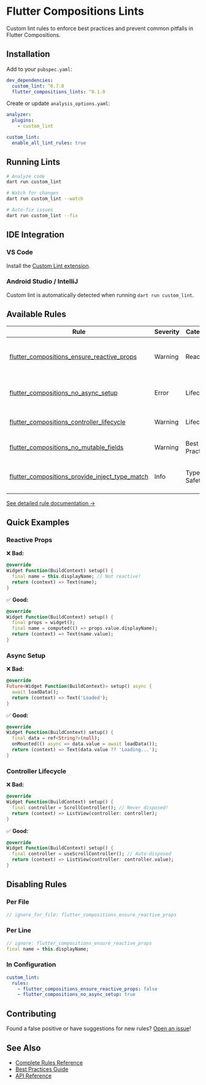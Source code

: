 # Flutter Compositions Lints

Custom lint rules to enforce best practices and prevent common pitfalls in Flutter Compositions.

## Installation

Add to your `pubspec.yaml`:

```yaml
dev_dependencies:
  custom_lint: ^0.7.0
  flutter_compositions_lints: ^0.1.0
```

Create or update `analysis_options.yaml`:

```yaml
analyzer:
  plugins:
    - custom_lint

custom_lint:
  enable_all_lint_rules: true
```

## Running Lints

```bash
# Analyze code
dart run custom_lint

# Watch for changes
dart run custom_lint --watch

# Auto-fix issues
dart run custom_lint --fix
```

## IDE Integration

### VS Code
Install the [Custom Lint extension](https://marketplace.visualstudio.com/items?itemName=VeryGoodVentures.custom-lint).

### Android Studio / IntelliJ
Custom lint is automatically detected when running `dart run custom_lint`.

## Available Rules

| Rule | Severity | Category | Description |
|------|----------|----------|-------------|
| [flutter_compositions_ensure_reactive_props](./rules.md#flutter_compositions_ensure_reactive_props) | Warning | Reactivity | Ensure props accessed via `widget()` |
| [flutter_compositions_no_async_setup](./rules.md#flutter_compositions_no_async_setup) | Error | Lifecycle | Prevent async setup methods |
| [flutter_compositions_controller_lifecycle](./rules.md#flutter_compositions_controller_lifecycle) | Warning | Lifecycle | Ensure controller disposal |
| [flutter_compositions_no_mutable_fields](./rules.md#flutter_compositions_no_mutable_fields) | Warning | Best Practices | Enforce immutable fields |
| [flutter_compositions_provide_inject_type_match](./rules.md#flutter_compositions_provide_inject_type_match) | Info | Type Safety | Warn on common type conflicts |

[See detailed rule documentation →](./rules.md)

## Quick Examples

### Reactive Props

❌ **Bad:**
```dart
@override
Widget Function(BuildContext) setup() {
  final name = this.displayName; // Not reactive!
  return (context) => Text(name);
}
```

✅ **Good:**
```dart
@override
Widget Function(BuildContext) setup() {
  final props = widget();
  final name = computed(() => props.value.displayName);
  return (context) => Text(name.value);
}
```

### Async Setup

❌ **Bad:**
```dart
@override
Future<Widget Function(BuildContext)> setup() async {
  await loadData();
  return (context) => Text('Loaded');
}
```

✅ **Good:**
```dart
@override
Widget Function(BuildContext) setup() {
  final data = ref<String?>(null);
  onMounted(() async => data.value = await loadData());
  return (context) => Text(data.value ?? 'Loading...');
}
```

### Controller Lifecycle

❌ **Bad:**
```dart
@override
Widget Function(BuildContext) setup() {
  final controller = ScrollController(); // Never disposed!
  return (context) => ListView(controller: controller);
}
```

✅ **Good:**
```dart
@override
Widget Function(BuildContext) setup() {
  final controller = useScrollController(); // Auto-disposed
  return (context) => ListView(controller: controller.value);
}
```

## Disabling Rules

### Per File

```dart
// ignore_for_file: flutter_compositions_ensure_reactive_props
```

### Per Line

```dart
// ignore: flutter_compositions_ensure_reactive_props
final name = this.displayName;
```

### In Configuration

```yaml
custom_lint:
  rules:
    - flutter_compositions_ensure_reactive_props: false
    - flutter_compositions_no_async_setup: true
```

## Contributing

Found a false positive or have suggestions for new rules? [Open an issue](https://github.com/yourusername/flutter_compositions/issues)!

## See Also

- [Complete Rules Reference](./rules.md)
- [Best Practices Guide](../guide/best-practices.md)
- [API Reference](../api/)
